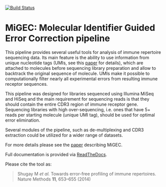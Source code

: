 [![Build Status](https://travis-ci.org/mikessh/migec.svg?branch=master)](https://travis-ci.org/mikessh/migec)

# MiGEC: Molecular Identifier Guided Error Correction pipeline  

This pipeline provides several useful tools for analysis of immune repertoire sequencing data. Its main feature is the ability to use information from unique nucleotide tags (UMIs, see this [paper](http://www.nature.com/nmeth/journal/v9/n1/full/nmeth.1778.html) for details), which are attached to molecules before sequencing library preparation and allow to backtrack the original sequence of molecule. UMIs make it possible to computationally filter nearly all experimental errors from resulting immune receptor sequences. 

This pipeline was designed for libraries sequenced using Illumina MiSeq and HiSeq and the main requirement for sequencing reads is that they should contain the entire CDR3 region of immune receptor gene. Sequencing libraries with high over-sequencing, i.e. ones that have 5+ reads per starting molecule (unique UMI tag), should be used for optimal error elimination.

Several modules of the pipeline, such as de-multiplexing and CDR3 extraction could be utilized for a wider range of datasets.

For more details please see the [paper](http://www.nature.com/nmeth/journal/v11/n6/abs/nmeth.2960.html) describing MiGEC.

Full documentation is provided via [ReadTheDocs](http://migec.readthedocs.org/en/latest/index.html).

Please cite the tool as:

> Shugay M *et al.* Towards error-free profiling of immune repertoires. Nature Methods **11**, 653–655 (2014)